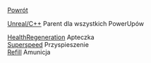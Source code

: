 [Powrót](../README.md)<br />

[Unreal/C++](https://github.com/grzedzicki/ShooterUE4/tree/main/PowerUp/UnrealC%2B%2B) Parent dla wszystkich PowerUpów<br />

  
[HealthRegeneration](HealthRegeneration.md) Apteczka<br />
[Superspeed](Superspeed.md) Przyspieszenie<br />
[Refill](Ammunition.md) Amunicja<br />
